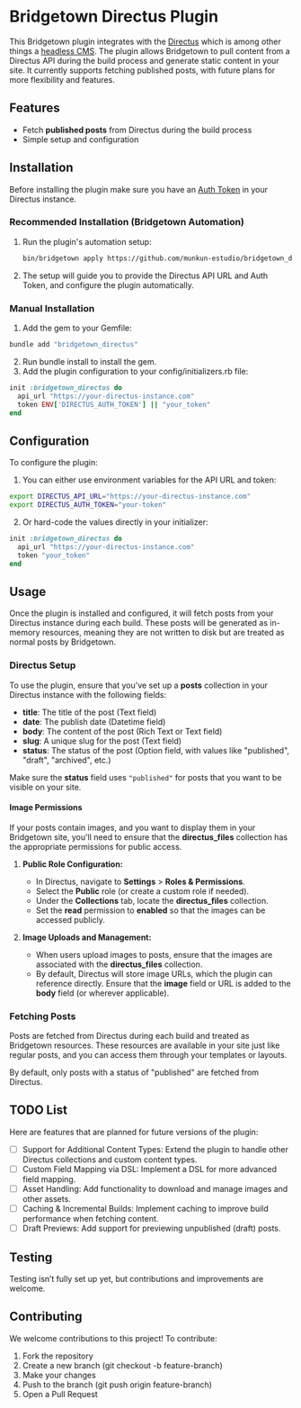 # Bridgetown Directus Plugin

This Bridgetown plugin integrates with the [Directus](https://directus.io/) which is among other things a [headless CMS](https://en.wikipedia.org/wiki/Headless_content_management_system). The plugin allows Bridgetown to pull content from a Directus API during the build process and generate static content in your site. It currently supports fetching published posts, with future plans for more flexibility and features.

## Features

- Fetch **published posts** from Directus during the build process
- Simple setup and configuration

## Installation

Before installing the plugin make sure you have an [Auth Token](https://docs.directus.io/reference/authentication.html#access-tokens) in your Directus instance.

### Recommended Installation (Bridgetown Automation)

1. Run the plugin's automation setup:
   ```bash
   bin/bridgetown apply https://github.com/munkun-estudio/bridgetown_directus
   ```
2.	The setup will guide you to provide the Directus API URL and Auth Token, and configure the plugin automatically.

### Manual Installation

1.	Add the gem to your Gemfile:
```ruby
bundle add "bridgetown_directus"
```
2.	Run bundle install to install the gem.
3.	Add the plugin configuration to your config/initializers.rb file:
```ruby
init :bridgetown_directus do
  api_url "https://your-directus-instance.com"
  token ENV['DIRECTUS_AUTH_TOKEN'] || "your_token"
end
```

## Configuration

To configure the plugin:

1.	You can either use environment variables for the API URL and token:
```bash
export DIRECTUS_API_URL="https://your-directus-instance.com"
export DIRECTUS_AUTH_TOKEN="your-token"
```

2.	Or hard-code the values directly in your initializer:
```ruby
init :bridgetown_directus do
  api_url "https://your-directus-instance.com"
  token "your_token"
end
```
## Usage

Once the plugin is installed and configured, it will fetch posts from your Directus instance during each build. These posts will be generated as in-memory resources, meaning they are not written to disk but are treated as normal posts by Bridgetown.

### Directus Setup

To use the plugin, ensure that you've set up a **posts** collection in your Directus instance with the following fields:

- **title**: The title of the post (Text field)
- **date**: The publish date (Datetime field)
- **body**: The content of the post (Rich Text or Text field)
- **slug**: A unique slug for the post (Text field)
- **status**: The status of the post (Option field, with values like "published", "draft", "archived", etc.)

Make sure the **status** field uses `"published"` for posts that you want to be visible on your site.

#### Image Permissions

If your posts contain images, and you want to display them in your Bridgetown site, you'll need to ensure that the **directus_files** collection has the appropriate permissions for public access.

1. **Public Role Configuration:**
   - In Directus, navigate to **Settings** > **Roles & Permissions**.
   - Select the **Public** role (or create a custom role if needed).
   - Under the **Collections** tab, locate the **directus_files** collection.
   - Set the **read** permission to **enabled** so that the images can be accessed publicly.

2. **Image Uploads and Management:**
   - When users upload images to posts, ensure that the images are associated with the **directus_files** collection.
   - By default, Directus will store image URLs, which the plugin can reference directly. Ensure that the **image** field or URL is added to the **body** field (or wherever applicable).


### Fetching Posts

Posts are fetched from Directus during each build and treated as Bridgetown resources. These resources are available in your site just like regular posts, and you can access them through your templates or layouts.

By default, only posts with a status of "published" are fetched from Directus.

## TODO List

Here are features that are planned for future versions of the plugin:

- [ ]	Support for Additional Content Types: Extend the plugin to handle other Directus collections and custom content types.
- [ ]	Custom Field Mapping via DSL: Implement a DSL for more advanced field mapping.
- [ ]	Asset Handling: Add functionality to download and manage images and other assets.
- [ ]	Caching & Incremental Builds: Implement caching to improve build performance when fetching content.
- [ ] Draft Previews: Add support for previewing unpublished (draft) posts.

## Testing

Testing isn’t fully set up yet, but contributions and improvements are welcome.

## Contributing

We welcome contributions to this project! To contribute:

1. Fork the repository
2. Create a new branch (git checkout -b feature-branch)
3. Make your changes
4. Push to the branch (git push origin feature-branch)
5. Open a Pull Request
